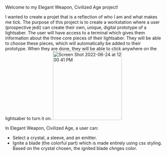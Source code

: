 Welcome to my Elegant Weapon, Civilized Age project!

I wanted to create a projet that is a reflection of who I am and what makes me tick. The purpose of this project is to create a workstation 
where a user (prospective jedi) can create their own, unique, digital prototype of a lightsaber. The user will have access to a terminal
which gives them information about the three core pieces of their lightsaber. They will be able to choose these pieces, which will automatically be added to their prototype. When they are done, they will be able to click anywhere on the lightsaber to turn it on.
<img width="221" alt="Screen Shot 2022-06-24 at 12 00 41 PM" src="https://user-images.githubusercontent.com/99691532/175648555-c6ef8a0b-fb08-4dd3-972e-bf2c734647b3.png">

In Elegant Weapon, Civilized Age, a user can:
 - Select a crystal, a sleeve, and an emitter. 
 - Ignite a blade (the colorful part) which is made entirely using css styling. Based on the crystal chosen, the ignited blade chnges color. 

